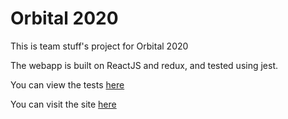 # Orbital 2020

This is team stuff's project for Orbital 2020

The webapp is built on ReactJS and redux, and tested using jest.

You can view the tests [here](https://rawcdn.githack.com/joshualiangxy/class-board-tasks/14af1b5c38c1839f3d1aee87999af31f4b99c1bd/jest_html_reporters.html)

You can visit the site [here](https://class-board-tasks.herokuapp.com/)
